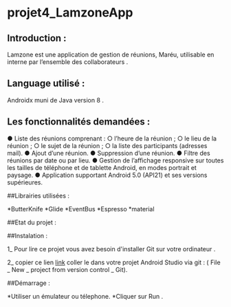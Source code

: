 # projet4_LamzoneApp

## Introduction : 

Lamzone est une application de gestion de réunions, Maréu, utilisable en interne par l’ensemble des collaborateurs  .

## Language utilisé :

  Androidx muni de Java version 8 .

## Les fonctionnalités demandées :

● Liste des réunions comprenant :
○ l’heure de la réunion ;
○ le lieu de la réunion ;
○ le sujet de la réunion ;
○ la liste des participants (adresses mail).
● Ajout d’une réunion.
● Suppression d’une réunion.
● Filtre des réunions par date ou par lieu.
● Gestion de l’affichage responsive sur toutes les tailles de téléphone et de tablette
  Android, en modes portrait et paysage.
● Application supportant Android 5.0 (API21) et ses versions supérieures.
  
  
##Librairies utilisées :

*ButterKnife
*Glide
*EventBus
*Espresso
*material

##Etat du projet :


##Instalation :

1_ Pour lire ce projet vous avez besoin d'installer Git sur votre ordinateur .

2_ copier ce lien [link](https://github.com/katych/projet4_LamzoneApp.git) coller le dans votre projet Android Studio via git : ( File _ New _ project from version control _ Git).

##Démarrage :

*Utiliser un émulateur ou télephone.
*Cliquer sur Run .